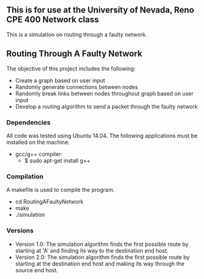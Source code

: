 ## This is for use at the University of Nevada, Reno CPE 400 Network class
This is a simulation on routing through a faulty network.

## Routing Through A Faulty Network
The objective of this project includes the following:
- Create a graph based on user input                   
- Randomly generate connections between nodes          
- Randomly break links between nodes throughout graph based on user input                           
- Develop a routing algorithm to send a packet through the faulty network

### Dependencies
All code was tested using Ubuntu 14.04. The following applications must be
installed on the machine:

- gcc/g++ compiler:
  - $ sudo apt-get install g++

### Compilation
A makefile is used to compile the program.
- cd RoutingAFaultyNetwork
- make
- ./simulation

### Versions
- Version 1.0: The simulation algorithm finds the first possible route by
starting at 'A' and finding its way to the destination end host.
- Version 2.0: The simulation algorithm finds the first possible route by
starting at the destination end host and making its way through the
source end host.
